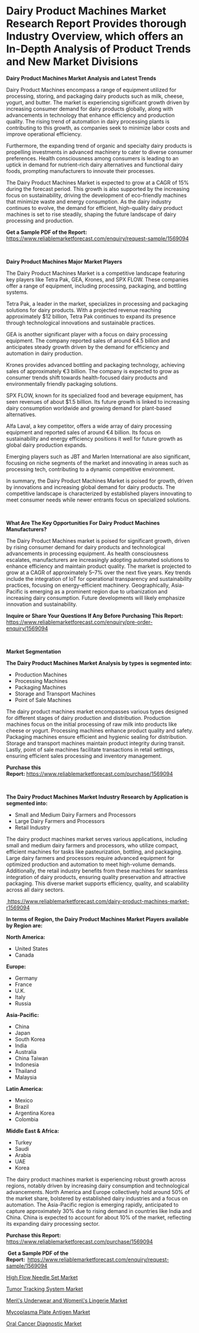 <p><h1>Dairy Product Machines Market Research Report Provides thorough Industry Overview, which offers an In-Depth Analysis of Product Trends and New Market Divisions</h1></p><p><strong>Dairy Product Machines Market Analysis and Latest Trends</strong></p>
<p><p>Dairy Product Machines encompass a range of equipment utilized for processing, storing, and packaging dairy products such as milk, cheese, yogurt, and butter. The market is experiencing significant growth driven by increasing consumer demand for dairy products globally, along with advancements in technology that enhance efficiency and production quality. The rising trend of automation in dairy processing plants is contributing to this growth, as companies seek to minimize labor costs and improve operational efficiency.</p><p>Furthermore, the expanding trend of organic and specialty dairy products is propelling investments in advanced machinery to cater to diverse consumer preferences. Health consciousness among consumers is leading to an uptick in demand for nutrient-rich dairy alternatives and functional dairy foods, prompting manufacturers to innovate their processes.</p><p>The Dairy Product Machines Market is expected to grow at a CAGR of 15% during the forecast period. This growth is also supported by the increasing focus on sustainability, driving the development of eco-friendly machines that minimize waste and energy consumption. As the dairy industry continues to evolve, the demand for efficient, high-quality dairy product machines is set to rise steadily, shaping the future landscape of dairy processing and production.</p></p>
<p><strong>Get a Sample PDF of the Report:&nbsp;</strong> <a href="https://www.reliablemarketforecast.com/enquiry/request-sample/1569094?utm_campaign=1167&utm_medium=2&utm_source=Github&utm_content=ia&utm_term=25032025&utm_id=dairy-product-machines">https://www.reliablemarketforecast.com/enquiry/request-sample/1569094</a></p>
<p>&nbsp;</p>
<p><strong>Dairy Product Machines Major Market Players</strong></p>
<p><p>The Dairy Product Machines Market is a competitive landscape featuring key players like Tetra Pak, GEA, Krones, and SPX FLOW. These companies offer a range of equipment, including processing, packaging, and bottling systems.</p><p>Tetra Pak, a leader in the market, specializes in processing and packaging solutions for dairy products. With a projected revenue reaching approximately $12 billion, Tetra Pak continues to expand its presence through technological innovations and sustainable practices.</p><p>GEA is another significant player with a focus on dairy processing equipment. The company reported sales of around €4.5 billion and anticipates steady growth driven by the demand for efficiency and automation in dairy production.</p><p>Krones provides advanced bottling and packaging technology, achieving sales of approximately €3 billion. The company is expected to grow as consumer trends shift towards health-focused dairy products and environmentally friendly packaging solutions.</p><p>SPX FLOW, known for its specialized food and beverage equipment, has seen revenues of about $1.5 billion. Its future growth is linked to increasing dairy consumption worldwide and growing demand for plant-based alternatives.</p><p>Alfa Laval, a key competitor, offers a wide array of dairy processing equipment and reported sales of around €4 billion. Its focus on sustainability and energy efficiency positions it well for future growth as global dairy production expands.</p><p>Emerging players such as JBT and Marlen International are also significant, focusing on niche segments of the market and innovating in areas such as processing tech, contributing to a dynamic competitive environment.</p><p>In summary, the Dairy Product Machines Market is poised for growth, driven by innovations and increasing global demand for dairy products. The competitive landscape is characterized by established players innovating to meet consumer needs while newer entrants focus on specialized solutions.</p></p>
<p>&nbsp;</p>
<p><strong>What Are The Key Opportunities For Dairy Product Machines Manufacturers?</strong></p>
<p><p>The Dairy Product Machines market is poised for significant growth, driven by rising consumer demand for dairy products and technological advancements in processing equipment. As health consciousness escalates, manufacturers are increasingly adopting automated solutions to enhance efficiency and maintain product quality. The market is projected to grow at a CAGR of approximately 5–7% over the next five years. Key trends include the integration of IoT for operational transparency and sustainability practices, focusing on energy-efficient machinery. Geographically, Asia-Pacific is emerging as a prominent region due to urbanization and increasing dairy consumption. Future developments will likely emphasize innovation and sustainability.</p></p>
<p><strong>Inquire or Share Your Questions If Any Before Purchasing This Report:</strong> <a href="https://www.reliablemarketforecast.com/enquiry/pre-order-enquiry/1569094?utm_campaign=1167&utm_medium=2&utm_source=Github&utm_content=ia&utm_term=25032025&utm_id=dairy-product-machines">https://www.reliablemarketforecast.com/enquiry/pre-order-enquiry/1569094</a></p>
<p>&nbsp;</p>
<p><strong>Market Segmentation</strong></p>
<p><strong>The Dairy Product Machines Market Analysis by types is segmented into:</strong></p>
<p><ul><li>Production Machines</li><li>Processing Machines</li><li>Packaging Machines</li><li>Storage and Transport Machines</li><li>Point of Sale Machines</li></ul></p>
<p><p>The dairy product machines market encompasses various types designed for different stages of dairy production and distribution. Production machines focus on the initial processing of raw milk into products like cheese or yogurt. Processing machines enhance product quality and safety. Packaging machines ensure efficient and hygienic sealing for distribution. Storage and transport machines maintain product integrity during transit. Lastly, point of sale machines facilitate transactions in retail settings, ensuring efficient sales processing and inventory management.</p></p>
<p><strong>Purchase this Report:&nbsp;</strong><a href="https://www.reliablemarketforecast.com/purchase/1569094?utm_campaign=1167&utm_medium=2&utm_source=Github&utm_content=ia&utm_term=25032025&utm_id=dairy-product-machines">https://www.reliablemarketforecast.com/purchase/1569094</a></p>
<p>&nbsp;</p>
<p><strong>The Dairy Product Machines Market Industry Research by Application is segmented into:</strong></p>
<p><ul><li>Small and Medium Dairy Farmers and Processors</li><li>Large Dairy Farmers and Processors</li><li>Retail Industry</li></ul></p>
<p><p>The dairy product machines market serves various applications, including small and medium dairy farmers and processors, who utilize compact, efficient machines for tasks like pasteurization, bottling, and packaging. Large dairy farmers and processors require advanced equipment for optimized production and automation to meet high-volume demands. Additionally, the retail industry benefits from these machines for seamless integration of dairy products, ensuring quality preservation and attractive packaging. This diverse market supports efficiency, quality, and scalability across all dairy sectors.</p></p>
<p><a href="https://www.reliablemarketforecast.com/dairy-product-machines-market-r1569094?utm_campaign=1167&utm_medium=2&utm_source=Github&utm_content=ia&utm_term=25032025&utm_id=dairy-product-machines">&nbsp;https://www.reliablemarketforecast.com/dairy-product-machines-market-r1569094</a></p>
<p><strong>In terms of Region, the Dairy Product Machines Market Players available by Region are:</strong></p>
<p>
    <p> <strong> North America: </strong>
        <ul>
            <li>United States</li>
            <li>Canada</li>
        </ul>
        </p> 
    <p> <strong> Europe: </strong>
        <ul>
            <li>Germany</li>
            <li>France</li>
            <li>U.K.</li>
            <li>Italy</li>
            <li>Russia</li>
        </ul>
        </p> 
    <p> <strong> Asia-Pacific: </strong>
        <ul>
            <li>China</li>
            <li>Japan</li>
            <li>South Korea</li>
            <li>India</li>
            <li>Australia</li>
            <li>China Taiwan</li>
            <li>Indonesia</li>
            <li>Thailand</li>
            <li>Malaysia</li>
        </ul>
        </p> 
    <p> <strong> Latin America: </strong>
        <ul>
            <li>Mexico</li>
            <li>Brazil</li>
            <li>Argentina Korea</li>
            <li>Colombia</li>
        </ul>
        </p> 
    <p> <strong> Middle East & Africa: </strong>
        <ul>
            <li>Turkey</li>
            <li>Saudi</li>
            <li>Arabia</li>
            <li>UAE</li>
            <li>Korea</li>
        </ul>
    </p>
    </p>
<p><p>The dairy product machines market is experiencing robust growth across regions, notably driven by increasing dairy consumption and technological advancements. North America and Europe collectively hold around 50% of the market share, bolstered by established dairy industries and a focus on automation. The Asia-Pacific region is emerging rapidly, anticipated to capture approximately 30% due to rising demand in countries like India and China. China is expected to account for about 10% of the market, reflecting its expanding dairy processing sector.</p></p>
<p><strong>Purchase this Report: </strong><a href="https://www.reliablemarketforecast.com/purchase/1569094?utm_campaign=1167&utm_medium=2&utm_source=Github&utm_content=ia&utm_term=25032025&utm_id=dairy-product-machines">https://www.reliablemarketforecast.com/purchase/1569094</a></p>
<p>&nbsp;<strong>Get a Sample PDF of the Report:&nbsp;&nbsp;</strong><a href="https://www.reliablemarketforecast.com/enquiry/request-sample/1569094?utm_campaign=1167&utm_medium=2&utm_source=Github&utm_content=ia&utm_term=25032025&utm_id=dairy-product-machines">https://www.reliablemarketforecast.com/enquiry/request-sample/1569094</a></p>
<p><strong></strong></p>
<p><p><a href="https://github.com/HobertDavis43/Market-Research-Report-List-2/blob/main/high-flow-needle-set-market.md?utm_campaign=1167&utm_medium=2&utm_source=Github&utm_content=ia&utm_term=25032025&utm_id=dairy-product-machines">High Flow Needle Set Market</a></p><p><a href="https://github.com/guneycigdem35/Market-Research-Report-List-5/blob/main/tumor-tracking-system-market.md?utm_campaign=1167&utm_medium=2&utm_source=Github&utm_content=ia&utm_term=25032025&utm_id=dairy-product-machines">Tumor Tracking System Market</a></p><p><a href="https://github.com/mabutironaldo/Market-Research-Report-List-7/blob/main/mens-underwear-and-womens-lingerie-market.md?utm_campaign=1167&utm_medium=2&utm_source=Github&utm_content=ia&utm_term=25032025&utm_id=dairy-product-machines">Men\'s Underwear and Women\'s Lingerie Market</a></p><p><a href="https://github.com/AshikRahman991/Market-Research-Report-List-2/blob/main/mycoplasma-plate-antigen-market.md?utm_campaign=1167&utm_medium=2&utm_source=Github&utm_content=ia&utm_term=25032025&utm_id=dairy-product-machines">Mycoplasma Plate Antigen Market</a></p><p><a href="https://github.com/arocasanzib6/Market-Research-Report-List-1/blob/main/oral-cancer-diagnostic-market.md?utm_campaign=1167&utm_medium=2&utm_source=Github&utm_content=ia&utm_term=25032025&utm_id=dairy-product-machines">Oral Cancer Diagnostic Market</a></p></p>